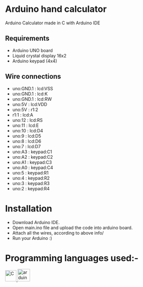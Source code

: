 # Arduino hand calculator
Arduino Calculator made in C with Arduino IDE

## Requirements
* Arduino UNO board
* Liquid crystal display 16x2
* Arduino keypad (4x4)

## Wire connections

*  uno:GND.1 : lcd:VSS
*  uno:GND.1 : lcd:K
*  uno:GND.1 : lcd:RW
*  uno:5V : lcd:VDD
*  uno:5V : r1:2
*  r1:1 : lcd:A
*  uno:12 : lcd:RS
*  uno:11 : lcd:E
*  uno:10 : lcd:D4
*  uno:9 : lcd:D5
*  uno:8 : lcd:D6
*  uno:7 : lcd:D7
*  uno:A3 : keypad:C1
*  uno:A2 : keypad:C2
*  uno:A1 : keypad:C3
*  uno:A0 : keypad:C4
*  uno:5 : keypad:R1
*  uno:4 : keypad:R2
*  uno:3 : keypad:R3
*  uno:2 : keypad:R4

# Installation
* Download Arduino IDE.
* Open main.ino file and upload the code into arduino board.
* Attach all the wires, according to above info/
* Run your Arduino :)

# Programming languages used:-
<a href="https://docs.microsoft.com/en-us/cpp/?view=msvc-170" target="_blank" rel="noreferrer"><img src="https://raw.githubusercontent.com/danielcranney/readme-generator/main/public/icons/skills/c-colored.svg" width="36" height="36" alt="C" /></a><a href="https://www.arduino.cc/" target="_blank" rel="noreferrer"> <img src="https://cdn.worldvectorlogo.com/logos/arduino-1.svg" alt="arduino" width="40" height="40"/> </a>
